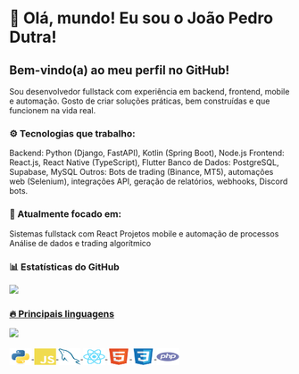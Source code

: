 # 👋 Olá, mundo! Eu sou o João Pedro Dutra!

## Bem-vindo(a) ao meu perfil no GitHub!
Sou desenvolvedor fullstack com experiência em backend, frontend, mobile e automação. Gosto de criar soluções práticas, bem construídas e que funcionem na vida real.

### ⚙ Tecnologias que trabalho:
Backend: Python (Django, FastAPI), Kotlin (Spring Boot), Node.js
Frontend: React.js, React Native (TypeScript), Flutter
Banco de Dados: PostgreSQL, Supabase, MySQL
Outros: Bots de trading (Binance, MT5), automações web (Selenium), integrações API, geração de relatórios, webhooks, Discord bots.

### 🎯 Atualmente focado em:
Sistemas fullstack com React
Projetos mobile e automação de processos
Análise de dados e trading algorítmico

### 📊 Estatísticas do GitHub
 <div>
  <a href="https://github.com/jpdutraa">
  <img height="180em" src="https://github-readme-stats.vercel.app/api?username=jpdutraa&show_icons=true&theme=dracula&include_all_commits=true&count_private=true"/>
 </div>
 
### 🔥 Principais linguagens
 
 <div>
  <img height="180em" src="https://github-readme-stats.vercel.app/api/top-langs/?username=jpdutraa&layout=compact&langs_count=16&theme=dracula"/>
</div>
<div style="display: inline_block"><br>
  <img align="center" alt="Python" height="30" width="40" src="https://raw.githubusercontent.com/devicons/devicon/master/icons/python/python-original.svg">
  <img align="center" alt="Js" height="30" width="40" src="https://raw.githubusercontent.com/devicons/devicon/master/icons/javascript/javascript-plain.svg">
  <img align="center" alt="SQL" height="30" width="40" src="https://raw.githubusercontent.com/devicons/devicon/1119b9f84c0290e0f0b38982099a2bd027a48bf1/icons/mysql/mysql-plain.svg">
  <img align="center" alt="React" height="30" width="40" src="https://raw.githubusercontent.com/devicons/devicon/master/icons/react/react-original.svg">
  <img align="center" alt="HTML" height="30" width="40" src="https://raw.githubusercontent.com/devicons/devicon/master/icons/html5/html5-original.svg">
  <img align="center" alt="CSS" height="30" width="40" src="https://raw.githubusercontent.com/devicons/devicon/master/icons/css3/css3-original.svg">
  <img align="center" alt="PHP" height="30" width="40" src="https://raw.githubusercontent.com/devicons/devicon/1119b9f84c0290e0f0b38982099a2bd027a48bf1/icons/php/php-plain.svg">
</div>
